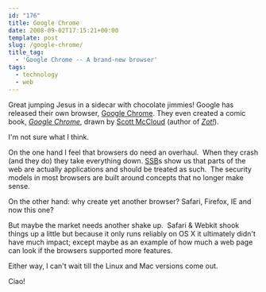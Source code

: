 ```yaml
---
id: "176"
title: Google Chrome
date: 2008-09-02T17:15:21+00:00
template: post
slug: /google-chrome/
title_tag:
  - 'Google Chrome -- A brand-new browser'
tags:
  - technology
  - web
---
```


Great jumping Jesus in a sidecar with chocolate jimmies! Google has released
their own browser, [Google Chrome](http://www.google.com/chrome/). They even
created a comic book,
[_Google Chrome_](https://www.google.com/googlebooks/chrome/), drawn by
[Scott McCloud](http://www.scottmccloud.com/) (author of
[_Zot!_](https://amzn.to/2DRHzoY)).

<!-- more -->

I'm not sure what I think.

On the one hand I feel that browsers do need an overhaul.  When they crash
(and they do) they take everything down.
[SSB](http://en.wikipedia.org/wiki/Site_Specific_Browser)s show us that parts
of the web are actually applications and should be treated as such.  The
security models in most browsers are built around concepts that no longer make
sense.

On the other hand: why create yet another browser? Safari, Firefox, IE and now
this one?

But maybe the market needs another shake up.  Safari & Webkit shook things up
a little but because it only runs reliably on OS X it ultimately didn't have
much impact; except maybe as an example of how much a web page can look if the
browsers supported more features.

Either way, I can't wait till the Linux and Mac versions come out.

Ciao!
